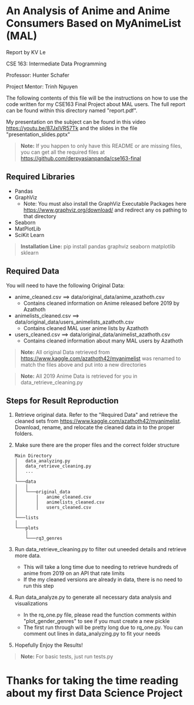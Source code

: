 # An Analysis of Anime and Anime Consumers Based on MyAnimeList (MAL)

Report by KV Le

CSE 163: Intermediate Data Programming

Professor: Hunter Schafer

Project Mentor: Trinh Nguyen

The following contents of this file will be the instructions on how to use the code written for my CSE163 Final Project about MAL users. The full report can be found within this directory named "report.pdf".

My presentation on the subject can be found in this video https://youtu.be/87JxlVR57Tk and the slides in the file "presentation_slides.pptx"

> **Note:** If you happen to only have this README or are missing files, you can get all the required files at https://github.com/derpyasianpanda/cse163-final

## Required Libraries

- Pandas
- GraphViz
    - Note: You must also install the GraphViz Executable Packages here https://www.graphviz.org/download/ and redirect any os pathing to that directory
- Seaborn
- MatPlotLib
- SciKit Learn

> **Installation Line:** pip install pandas graphviz seaborn matplotlib sklearn

## Required Data

You will need to have the following Original Data:
- anime_cleaned.csv ==> data/original_data/anime_azathoth.csv
    - Contains cleaned information on Anime released before 2019 by Azathoth
- animelists_cleaned.csv ==> data/original_data/users_animelists_azathoth.csv
    - Contains cleaned MAL user anime lists by Azathoth
- users_cleaned.csv ==> data/original_data/animelist_azathoth.csv
    - Contains cleaned information about many MAL users by Azathoth

> **Note:** All original Data retrieved from https://www.kaggle.com/azathoth42/myanimelist was renamed to match the files above and put into a new directories

> **Note:** All 2019 Anime Data is retrieved for you in data_retrieve_cleaning.py

## Steps for Result Reproduction
1. Retrieve original data. Refer to the "Required Data" and retrieve the cleaned sets from https://www.kaggle.com/azathoth42/myanimelist. Download, rename, and relocate the cleaned data in to the proper folders.

2. Make sure there are the proper files and the correct folder structure
    ```
    Main Directory
    │   data_analyzing.py
    │   data_retrieve_cleaning.py
    │   ...
    │
    └───data
    │   │
    │   └───original_data
    │       │   anime_cleaned.csv
    │       │   animelists_cleaned.csv
    │       │   users_cleaned.csv
    │
    └───lists
    │
    └───plots
        │
        └───rq3_genres
    ```
3. Run data_retrieve_cleaning.py to filter out uneeded details and retrieve more data.
    - This will take a long time due to needing to retrieve hundreds of anime from 2019 on an API that rate limits
    - If the my cleaned versions are already in data, there is no need to run this step
4. Run data_analyze.py to generate all necessary data analysis and visualizations
    - In the rq_one.py file, please read the function comments within "plot_gender_genres" to see if you must create a new pickle
    - The first run through will be pretty long due to rq_one.py. You can comment out lines in data_analyzing.py to fit your needs
5. Hopefully Enjoy the Results!

> **Note:** For basic tests, just run tests.py

# Thanks for taking the time reading about my first Data Science Project
